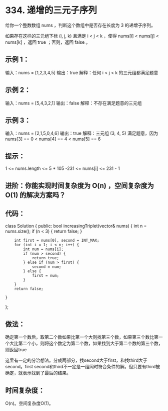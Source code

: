 # 334. 递增的三元子序列
给你一个整数数组 nums ，判断这个数组中是否存在长度为 3 的递增子序列。

如果存在这样的三元组下标 (i, j, k) 且满足 i < j < k ，使得 nums[i] < nums[j] < nums[k] ，返回 true ；否则，返回 false 。

 

## 示例 1：

输入：nums = [1,2,3,4,5]
输出：true
解释：任何 i < j < k 的三元组都满足题意
## 示例 2：

输入：nums = [5,4,3,2,1]
输出：false
解释：不存在满足题意的三元组
## 示例 3：

输入：nums = [2,1,5,0,4,6]
输出：true
解释：三元组 (3, 4, 5) 满足题意，因为 nums[3] == 0 < nums[4] == 4 < nums[5] == 6
 

## 提示：

1 <= nums.length <= 5 * 105
-231 <= nums[i] <= 231 - 1
 

## 进阶：你能实现时间复杂度为 O(n) ，空间复杂度为 O(1) 的解决方案吗？

## 代码：
class Solution {
public:
    bool increasingTriplet(vector<int>& nums) {
        int n = nums.size();
        if (n < 3) {
            return false;
        }

        int first = nums[0], second = INT_MAX;
        for (int i = 1; i < n; i++) {
            int num = nums[i];
            if (num > second) {
                return true;
            } else if (num > first) {
                second = num;
            } else {
                first = num;
            }
        }
        return false;

    }
};

## 做法：
确定第一个数后，取第二个数如果比第一个大则找第三个数，如果第三个数比第一个大比第二个小，则将这个数定为第二个数，如果找到大于第二个数的第三个数，则返回true

这里有一定的分治想法。分成两部分，找second大于first，和找third大于second。first second和third不一定是一组同时符合条件的解。但只要有third被确定，就表示找到了最后的结果。

## 时间复杂度：
O(n)。空间复杂度O(1)。